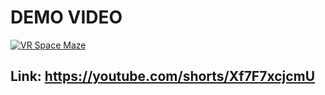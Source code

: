 # DEMO VIDEO
[![VR Space Maze](https://img.youtube.com/vi/Xf7F7xcjcmU/0.jpg)](https://www.youtube.com/watch?v=Xf7F7xcjcmU)

## Link: https://youtube.com/shorts/Xf7F7xcjcmU

